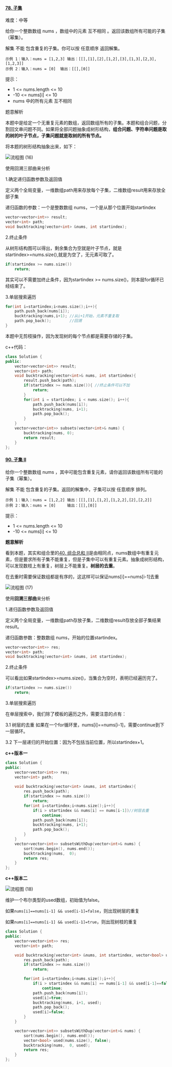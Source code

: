 #### [78. 子集](https://leetcode-cn.com/problems/subsets/)

难度：中等

给你一个整数数组 nums ，数组中的元素 互不相同 。返回该数组所有可能的子集（幂集）。

解集 不能 包含重复的子集。你可以按 任意顺序 返回解集。

```
示例 1：输入：nums = [1,2,3] 输出：[[],[1],[2],[1,2],[3],[1,3],[2,3],[1,2,3]]
示例 2：输入：nums = [0]  输出：[[],[0]]
```


提示：

* 1 <= nums.length <= 10
* -10 <= nums[i] <= 10
* nums 中的所有元素 互不相同

题意解析

本题中是给定一个无重复元素的数组，返回数组所有的子集。本题和组合问题，分割回文串问题不同。如果将全部问题抽象成树形结构，**组合问题、字符串问题是取的树的叶子节点，子集问题就是取树的所有节点。**

将本题的树形结构抽象出来，如下：

![流程图 (16)](D:/%E5%B7%A5%E4%BD%9C%E5%86%85%E5%AE%B92/md/md%E5%9B%BE%E7%89%87/78%E5%AD%90%E9%9B%86%E9%97%AE%E9%A2%98%E5%9B%BE%E7%89%871.jpg)

使用回溯三部曲来分析

1.确定递归函数参数及返回值

定义两个全局变量，一维数组path用来存放每个子集，二维数组result用来存放全部子集

递归函数的参数：一个是整数数组 nums，一个是从那个位置开始startindex

```c++
vector<vector<int>> result;
vector<int> path;
void bucktracking(vector<int> &nums, int startindex);
```

2.终止条件

从树形结构图可以得出，剩余集合为空就是叶子节点，就是startindex>=nums.size(),就是为空了，无元素可取了。

```c++
if(startindex >= nums.size())
	return;
```

其实可以不需要加终止条件，因为startindex >= nums.size()，则本层for循环已经结束了。

3.单层搜索遍历

```c++
for(int i=startindex;i<nums.size();i++){
	path.push_back(nums[i]);
	bucktracking(nums,i+1); //从i+1开始，元素不重复取
	path.pop_back();        //回溯
}
```

本题中无剪枝操作，因为发现树的每个节点都是需要存储的子集。

c++代码：

```C++
class Solution {
public:
    vector<vector<int>> result;
    vector<int> path;
    void bucktracking(vector<int>& nums, int startindex){
        result.push_back(path);
        if(startindex >= nums.size()){ //终止条件可以不加
            return;
        }
        for(int i = startindex; i < nums.size(); i++){
            path.push_back(nums[i]);
            bucktracking(nums, i+1);
            path.pop_back();
        }
    }
    vector<vector<int>> subsets(vector<int>& nums) {
        bucktracking(nums, 0);
        return result;
    }
};
```

#### [90. 子集 II](https://leetcode-cn.com/problems/subsets-ii/)

给你一个整数数组 nums ，其中可能包含重复元素，请你返回该数组所有可能的子集（幂集）。

解集 不能 包含重复的子集。返回的解集中，子集可以按 任意顺序 排列。

```
示例 1：输入：nums = [1,2,2] 输出：[[],[1],[1,2],[1,2,2],[2],[2,2]]
示例 2：输入：nums = [0]     输出：[[],[0]]
```


提示：

* 1 <= nums.length <= 10
* -10 <= nums[i] <= 10

**题意解析**

看到本题，其实和组合里的[40. 组合总和 II](https://leetcode-cn.com/problems/combination-sum-ii/)是由相同点，nums数组中有重复元素，但是要求所有子集不能重复，但是子集中可以有重复元素。抽象成树形结构，可以发现数枝上有重复，树层上不能重复。**树层的去重**。

在去重时需要保证数组都是有序的，这这样可以保证nums[i]==nums[i-1]去重

![流程图 (17)](D:/%E5%B7%A5%E4%BD%9C%E5%86%85%E5%AE%B92/md/md%E5%9B%BE%E7%89%87/90%E5%AD%90%E9%9B%86II%E5%9B%BE%E7%89%871.jpg)

使用**回溯三部曲**来分析

1.递归函数参数及返回值

定义两个全局变量，一维数组path存放子集，二维数组result存放全部子集结果result。

递归函数参数：整数数组 nums，开始的位置startindex。

```c++
vector<vector<int>> res;
vector<int> path;
void bucktracking(vector<int> &nums, int startindex);
```

2.终止条件

可以看出如果startindex>=nums.size()，当集合为空时，表明已经遍历完了。

```c++
if(startindex >= nums.size())
	return;
```

3.单层搜索遍历

在单层搜索中，我们除了模板的遍历之外，需要注意的点有：

3.1 树层的去重 如果在一个for循环里，nums[i]==nums[i-1]，需要continue到下一层循环。

3.2 下一层递归的开始位置：因为不包括当前位置，所以startindex+1。

**c++版本一**

```c++
class Solution {
public:
    vector<vector<int>> res;
    vector<int> path;
    
    void bucktracking(vector<int> &nums, int startindex){
	    res.push_back(path);
	    if(startindex >= nums.size()) 
		    return;
	    for(int i=startindex;i<nums.size();i++){
		    if(i > startindex && nums[i] == nums[i-1])//树层去重
			    continue;
		    path.push_back(nums[i]);
		    bucktracking(nums, i+1);
		    path.pop_back();
	    }
    }
    vector<vector<int>> subsetsWithDup(vector<int>& nums) {
        sort(nums.begin(), nums.end());
	    bucktracking(nums,  0);
	    return res;
    }
};
```

**c++版本二**

![流程图 (18)](D:/%E5%B7%A5%E4%BD%9C%E5%86%85%E5%AE%B92/md/md%E5%9B%BE%E7%89%87/90%E5%AD%90%E9%9B%86II%E5%9B%BE%E7%89%872.jpg)

维护一个布尔类型的used数组，初始值为false。

如果`nums[i]==nums[i-1] && used[i-1]=false`，则出现树层的重复

如果`nums[i]==nums[i-1] && used[i-1]=true`，则出现树枝的重复

```C++
class Solution {
public:
    vector<vector<int>> res;
    vector<int> path;

    void bucktracking(vector<int> &nums, int startindex, vector<bool> used){
	    res.push_back(path);
	    if(startindex >= nums.size()) 
		    return;

	    for(int i=startindex;i<nums.size();i++){
		    if(i > startindex && nums[i] == nums[i-1] && used[i-1]==false)  //树层去重
			    continue;
		    path.push_back(nums[i]);
            used[i]=true;
		    bucktracking(nums, i+1, used);
		    path.pop_back();
            used[i]=false;
	    }
    }

    vector<vector<int>> subsetsWithDup(vector<int>& nums) {
        sort(nums.begin(), nums.end());
        vector<bool> used(nums.size(), false);
	    bucktracking(nums,  0, used);
	    return res;
    }
};
```

